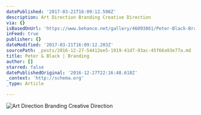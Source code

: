 ```yaml
---
datePublished: '2017-03-21T16:09:12.598Z'
description: Art Direction Branding Creative Direction
via: {}
isBasedOnUrl: 'https://www.behance.net/gallery/46093861/Peter-Black-Branding'
inFeed: true
publisher: {}
dateModified: '2017-03-21T16:09:12.203Z'
sourcePath: _posts/2016-12-27-54412ee5-1919-41d7-93ac-45f66a93e77a.md
title: Peter & Black | Branding
author: []
starred: false
datePublishedOriginal: '2016-12-27T22:16:48.618Z'
_context: 'http://schema.org'
_type: Article

---
```

![Art Direction Branding Creative Direction](https://the-grid-user-content.s3-us-west-2.amazonaws.com/8fe53066-7f5e-4663-9100-494a897fd3fc.jpg)
